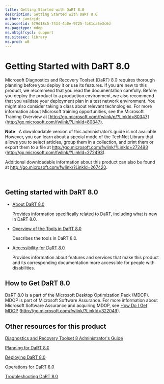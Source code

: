```yaml
---
title: Getting Started with DaRT 8.0
description: Getting Started with DaRT 8.0
author: jamiejdt
ms.assetid: 579d18c5-7434-4a0e-9725-fb81ca5e3c6d
ms.pagetype: mdop
ms.mktglfcycl: support
ms.sitesec: library
ms.prod: w8
---
```



# Getting Started with DaRT 8.0


Microsoft Diagnostics and Recovery Toolset (DaRT) 8.0 requires thorough planning before you deploy it or use its features. If you are new to this product, we recommend that you read the documentation carefully. Before you deploy the product to a production environment, we also recommend that you validate your deployment plan in a test network environment. You might also consider taking a class about relevant technologies. For more information about Microsoft training opportunities, see the Microsoft Training Overview at [http://go.microsoft.com/fwlink/p/?LinkId=80347](http://go.microsoft.com/fwlink/?LinkId=80347).

**Note**  
A downloadable version of this administrator’s guide is not available. However, you can learn about a special mode of the TechNet Library that allows you to select articles, group them in a collection, and print them or export them to a file at <http://go.microsoft.com/fwlink/?LinkId=272493> (http://go.microsoft.com/fwlink/?LinkId=272493).

Additional downloadable information about this product can also be found at <http://go.microsoft.com/fwlink/?LinkId=267420>.

 

## Getting started with DaRT 8.0


-   [About DaRT 8.0](about-dart-80-dart-8.md)

    Provides information specifically related to DaRT, including what is new in DaRT 8.0.

-   [Overview of the Tools in DaRT 8.0](overview-of-the-tools-in-dart-80-dart-8.md)

    Describes the tools in DaRT 8.0.

-   [Accessibility for DaRT 8.0](accessibility-for-dart-80-dart-8.md)

    Provides information about features and services that make this product and its corresponding documentation more accessible for people with disabilities.

## How to Get DaRT 8.0


DaRT 8.0 is a part of the Microsoft Desktop Optimization Pack (MDOP). MDOP is part of Microsoft Software Assurance. For more information about Microsoft Software Assurance and acquiring MDOP, see [How Do I Get MDOP](http://go.microsoft.com/fwlink/?LinkId=322049) (http://go.microsoft.com/fwlink/?LinkId=322049).

## <a href="" id="other-resources-for-this-product-"></a>Other resources for this product


[Diagnostics and Recovery Toolset 8 Administrator's Guide](index.md)

[Planning for DaRT 8.0](planning-for-dart-80-dart-8.md)

[Deploying DaRT 8.0](deploying-dart-80-dart-8.md)

[Operations for DaRT 8.0](operations-for-dart-80-dart-8.md)

[Troubleshooting DaRT 8.0](troubleshooting-dart-80-dart-8.md)

 

 





